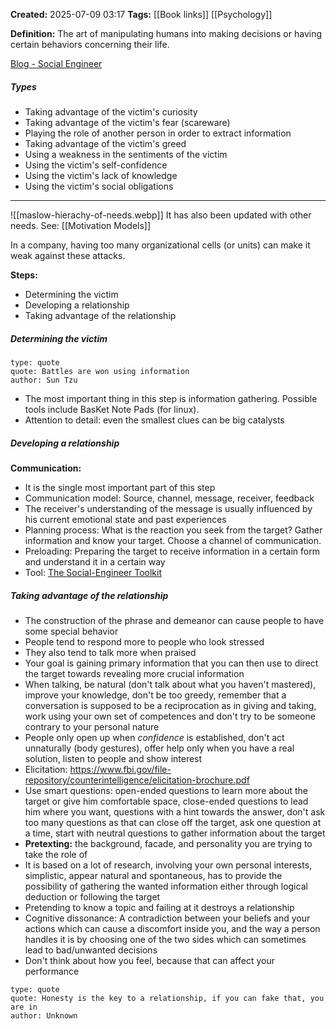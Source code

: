 **Created:** 2025-07-09 03:17
**Tags:** [[Book links]] [[Psychology]]

**Definition:** The art of manipulating humans into making decisions or having certain behaviors concerning their life.

[Blog - Social Engineer](https://www.social-engineer.com/blog/)

##### Types
- Taking advantage of the victim's curiosity
- Taking advantage of the victim's fear (scareware)
- Playing the role of another person in order to extract information
- Taking advantage of the victim's greed
- Using a weakness in the sentiments of the victim
- Using the victim's self-confidence
- Using the victim's lack of knowledge
- Using the victim's social obligations

__________________________

![[maslow-hierachy-of-needs.webp]]
It has also been updated with other needs. See: [[Motivation Models]]

In a company, having too many organizational cells (or units) can make it weak against these attacks.

**Steps:**
- Determining the victim
- Developing a relationship
- Taking advantage of the relationship

##### Determining the victim
```widgets
type: quote
quote: Battles are won using information
author: Sun Tzu
```

- The most important thing in this step is information gathering. Possible tools include BasKet Note Pads (for linux).
- Attention to detail: even the smallest clues can be big catalysts

##### Developing a relationship
**Communication:**
- It is the single most important part of this step
- Communication model: Source, channel, message, receiver, feedback
- The receiver's understanding of the message is usually influenced by his current emotional state and past experiences
- Planning process: What is the reaction you seek from the target? Gather information and know your target. Choose a channel of communication.
- Preloading: Preparing the target to receive information in a certain form and understand it in a certain way
- Tool: [The Social-Engineer Toolkit](https://github.com/trustedsec/social-engineer-toolkit?tab=readme-ov-file)

##### Taking advantage of the relationship
- The construction of the phrase and demeanor can cause people to have some special behavior
- People tend to respond more to people who look stressed
- They also tend to talk more when praised
- Your goal is gaining primary information that you can then use to direct the target towards revealing more crucial information
- When talking, be natural (don't talk about what you haven't mastered), improve your knowledge, don't be too greedy, remember that a conversation is supposed to be a reciprocation as in giving and taking, work using your own set of competences and don't try to be someone contrary to your personal nature
- People only open up when *confidence* is established, don't act unnaturally (body gestures), offer help only when you have a real solution, listen to people and show interest
- Elicitation: https://www.fbi.gov/file-repository/counterintelligence/elicitation-brochure.pdf
- Use smart questions: open-ended questions to learn more about the target or give him comfortable space, close-ended questions to lead him where you want, questions with a hint towards the answer, don't ask too many questions as that can close off the target, ask one question at a time, start with neutral questions to gather information about the target
- **Pretexting:** the background, facade, and personality you are trying to take the role of
- It is based on a lot of research, involving your own personal interests, simplistic, appear natural and spontaneous, has to provide the possibility of gathering the wanted information either through logical deduction or following the target
- Pretending to know a topic and failing at it destroys a relationship
- Cognitive dissonance: A contradiction between your beliefs and your actions which can cause a discomfort inside you, and the way a person handles it is by choosing one of the two sides which can sometimes lead to bad/unwanted decisions
- Don't think about how you feel, because that can affect your performance
```widgets
type: quote
quote: Honesty is the key to a relationship, if you can fake that, you are in
author: Unknown
```